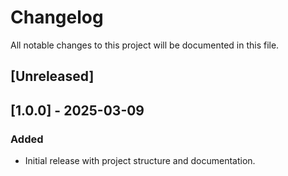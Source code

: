 # Changelog

All notable changes to this project will be documented in this file.

## [Unreleased]

## [1.0.0] - 2025-03-09
### Added
- Initial release with project structure and documentation.
